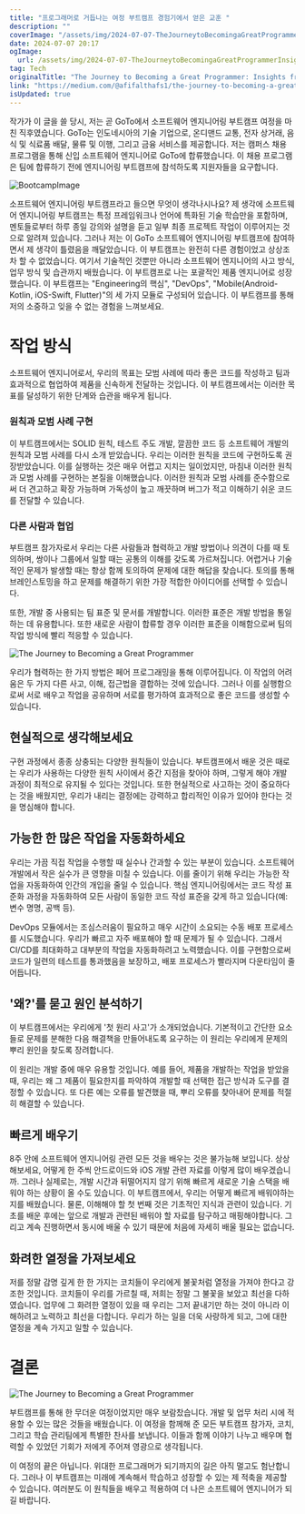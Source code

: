 ```yaml
---
title: "프로그래머로 거듭나는 여정 부트캠프 경험기에서 얻은 교훈 "
description: ""
coverImage: "/assets/img/2024-07-07-TheJourneytoBecomingaGreatProgrammerInsightsfromMyBootcampAdventure_0.png"
date: 2024-07-07 20:17
ogImage: 
  url: /assets/img/2024-07-07-TheJourneytoBecomingaGreatProgrammerInsightsfromMyBootcampAdventure_0.png
tag: Tech
originalTitle: "The Journey to Becoming a Great Programmer: Insights from My Bootcamp Adventure"
link: "https://medium.com/@afifalthafs1/the-journey-to-becoming-a-great-programmer-insights-from-my-bootcamp-adventure-e7449646615b"
isUpdated: true
---
```





작가가 이 글을 쓸 당시, 저는 곧 GoTo에서 소프트웨어 엔지니어링 부트캠프 여정을 마친 직후였습니다. GoTo는 인도네시아의 기술 기업으로, 온디맨드 교통, 전자 상거래, 음식 및 식료품 배달, 물류 및 이행, 그리고 금융 서비스를 제공합니다. 저는 캠퍼스 채용 프로그램을 통해 신입 소프트웨어 엔지니어로 GoTo에 합류했습니다. 이 채용 프로그램은 팀에 합류하기 전에 엔지니어링 부트캠프에 참석하도록 지원자들을 요구합니다.

![BootcampImage](/assets/img/2024-07-07-TheJourneytoBecomingaGreatProgrammerInsightsfromMyBootcampAdventure_0.png)

소프트웨어 엔지니어링 부트캠프라고 들으면 무엇이 생각나시나요? 제 생각에 소프트웨어 엔지니어링 부트캠프는 특정 프레임워크나 언어에 특화된 기술 학습만을 포함하며, 멘토들로부터 하루 종일 강의와 설명을 듣고 일부 최종 프로젝트 작업이 이루어지는 것으로 알려져 있습니다. 그러나 저는 이 GoTo 소프트웨어 엔지니어링 부트캠프에 참여하면서 제 생각이 틀렸음을 깨달았습니다. 이 부트캠프는 완전히 다른 경험이었고 상상조차 할 수 없었습니다. 여기서 기술적인 것뿐만 아니라 소프트웨어 엔지니어의 사고 방식, 업무 방식 및 습관까지 배웠습니다. 이 부트캠프로 나는 포괄적인 제품 엔지니어로 성장했습니다. 이 부트캠프는 "Engineering의 핵심", "DevOps", "Mobile(Android-Kotlin, iOS-Swift, Flutter)"의 세 가지 모듈로 구성되어 있습니다. 이 부트캠프를 통해 저의 소중하고 잊을 수 없는 경험을 느껴보세요.

# 작업 방식

<div class="content-ad"></div>

소프트웨어 엔지니어로서, 우리의 목표는 모범 사례에 따라 좋은 코드를 작성하고 팀과 효과적으로 협업하여 제품을 신속하게 전달하는 것입니다. 이 부트캠프에서는 이러한 목표를 달성하기 위한 단계와 습관을 배우게 됩니다.

### 원칙과 모범 사례 구현

이 부트캠프에서는 SOLID 원칙, 테스트 주도 개발, 깔끔한 코드 등 소프트웨어 개발의 원칙과 모범 사례를 다시 소개 받았습니다. 우리는 이러한 원칙을 코드에 구현하도록 권장받았습니다. 이를 실행하는 것은 매우 어렵고 지치는 일이었지만, 마침내 이러한 원칙과 모범 사례를 구현하는 본질을 이해했습니다. 이러한 원칙과 모범 사례를 준수함으로써 더 견고하고 확장 가능하며 가독성이 높고 깨끗하며 버그가 적고 이해하기 쉬운 코드를 전달할 수 있습니다.

### 다른 사람과 협업

<div class="content-ad"></div>

부트캠프 참가자로서 우리는 다른 사람들과 협력하고 개발 방법이나 의견이 다를 때 토의하며, 쌍이나 그룹에서 일할 때는 공통의 이해를 갖도록 가르쳐집니다. 어렵거나 기술적인 문제가 발생할 때는 항상 함께 토의하여 문제에 대한 해답을 찾습니다. 토의를 통해 브레인스토밍을 하고 문제를 해결하기 위한 가장 적합한 아이디어를 선택할 수 있습니다.

또한, 개발 중 사용되는 팀 표준 및 문서를 개발합니다. 이러한 표준은 개발 방법을 통일하는 데 유용합니다. 또한 새로운 사람이 합류할 경우 이러한 표준을 이해함으로써 팀의 작업 방식에 빨리 적응할 수 있습니다.

![The Journey to Becoming a Great Programmer](/assets/img/2024-07-07-TheJourneytoBecomingaGreatProgrammerInsightsfromMyBootcampAdventure_1.png)

우리가 협력하는 한 가지 방법은 페어 프로그래밍을 통해 이루어집니다. 이 작업의 어려움은 두 가지 다른 사고, 이해, 접근법을 결합하는 것에 있습니다. 그러나 이를 실행함으로써 서로 배우고 작업을 공유하며 서로를 평가하여 효과적으로 좋은 코드를 생성할 수 있습니다.

<div class="content-ad"></div>

## 현실적으로 생각해보세요

구현 과정에서 종종 상충되는 다양한 원칙들이 있습니다. 부트캠프에서 배운 것은 때로는 우리가 사용하는 다양한 원칙 사이에서 중간 지점을 찾아야 하며, 그렇게 해야 개발 과정이 최적으로 유지될 수 있다는 것입니다. 또한 현실적으로 사고하는 것이 중요하다는 것을 배웠지만, 우리가 내리는 결정에는 강력하고 합리적인 이유가 있어야 한다는 것을 명심해야 합니다.

## 가능한 한 많은 작업을 자동화하세요

우리는 가끔 직접 작업을 수행할 때 실수나 간과할 수 있는 부분이 있습니다. 소프트웨어 개발에서 작은 실수가 큰 영향을 미칠 수 있습니다. 이를 줄이기 위해 우리는 가능한 작업을 자동화하여 인간의 개입을 줄일 수 있습니다. 핵심 엔지니어링에서는 코드 작성 표준화 과정을 자동화하여 모든 사람이 동일한 코드 작성 표준을 갖게 하고 있습니다(예: 변수 명명, 공백 등).

<div class="content-ad"></div>

DevOps 모듈에서는 조심스러움이 필요하고 매우 시간이 소요되는 수동 배포 프로세스를 시도했습니다. 우리가 빠르고 자주 배포해야 할 때 문제가 될 수 있습니다. 그래서 CI/CD를 최대화하고 대부분의 작업을 자동화하려고 노력했습니다. 이를 구현함으로써 코드가 일련의 테스트를 통과했음을 보장하고, 배포 프로세스가 빨라지며 다운타임이 줄어듭니다.

## '왜?'를 묻고 원인 분석하기

이 부트캠프에서는 우리에게 '첫 원리 사고'가 소개되었습니다. 기본적이고 간단한 요소들로 문제를 분해한 다음 해결책을 만들어내도록 요구하는 이 원리는 우리에게 문제의 뿌리 원인을 찾도록 장려합니다.

이 원리는 개발 중에 매우 유용할 것입니다. 예를 들어, 제품을 개발하는 작업을 받았을 때, 우리는 왜 그 제품이 필요한지를 파악하여 개발할 때 선택한 접근 방식과 도구를 결정할 수 있습니다. 또 다른 예는 오류를 발견했을 때, 뿌리 오류를 찾아내어 문제를 적절히 해결할 수 있습니다.

<div class="content-ad"></div>

## 빠르게 배우기

8주 안에 소프트웨어 엔지니어링 관련 모든 것을 배우는 것은 불가능해 보입니다. 상상해보세요, 어떻게 한 주씩 안드로이드와 iOS 개발 관련 자료를 이렇게 많이 배우겠습니까. 그러나 실제로는, 개발 시간과 뒤떨어지지 않기 위해 빠르게 새로운 기술 스택을 배워야 하는 상황이 올 수도 있습니다. 이 부트캠프에서, 우리는 어떻게 빠르게 배워야하는지를 배웠습니다. 물론, 이해해야 할 첫 번째 것은 기초적인 지식과 관련이 있습니다. 기초를 배운 후에는 앞으로 개발과 관련된 배워야 할 자료를 탐구하고 매핑해야합니다. 그리고 계속 진행하면서 동시에 배울 수 있기 때문에 처음에 자세히 배울 필요는 없습니다.

## 화려한 열정을 가져보세요

저를 정말 감명 깊게 한 한 가지는 코치들이 우리에게 불꽃처럼 열정을 가져야 한다고 강조한 것입니다. 코치들이 우리를 가르칠 때, 저희는 정말 그 불꽃을 보았고 최선을 다하였습니다. 업무에 그 화려한 열정이 있을 때 우리는 그저 끝내기만 하는 것이 아니라 이해하려고 노력하고 최선을 다합니다. 우리가 하는 일을 더욱 사랑하게 되고, 그에 대한 열정을 계속 가지고 일할 수 있습니다.

<div class="content-ad"></div>

# 결론

![The Journey to Becoming a Great Programmer](/assets/img/2024-07-07-TheJourneytoBecomingaGreatProgrammerInsightsfromMyBootcampAdventure_2.png)

부트캠프를 통해 한 무더운 여정이었지만 매우 보람찼습니다. 개발 및 업무 처리 시에 적용할 수 있는 많은 것들을 배웠습니다. 이 여정을 함께해 준 모든 부트캠프 참가자, 코치, 그리고 학습 관리팀에게 특별한 찬사를 보냅니다. 이들과 함께 이야기 나누고 배우며 협력할 수 있었던 기회가 저에게 주어져 영광으로 생각됩니다.

이 여정의 끝은 아닙니다. 위대한 프로그래머가 되기까지의 길은 아직 멀고도 험난합니다. 그러나 이 부트캠프는 미래에 계속해서 학습하고 성장할 수 있는 제 적축을 제공할 수 있습니다. 여러분도 이 원칙들을 배우고 적용하여 더 나은 소프트웨어 엔지니어가 되길 바랍니다.